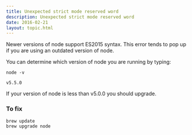 ```yaml
---
title: Unexpected strict mode reserved word
description: Unexpected strict mode reserved word
date: 2016-02-21
layout: topic.html
---
```


Newer versions of node support ES2015 syntax. This error tends to pop up if you are using an outdated version of node.

You can determine which version of node you are running by typing:

```
node -v
```

```
v5.5.0
```

If your version of node is less than v5.0.0 you should upgrade.

### To fix

```
brew update
brew upgrade node
```
